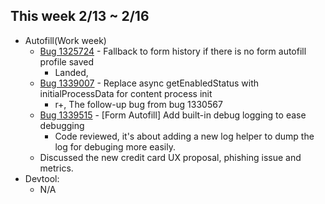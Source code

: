 ## This week 2/13 ~ 2/16
* Autofill(Work week)
    - [Bug 1325724](https://bugzilla.mozilla.org/show_bug.cgi?id=1325724) - Fallback to form history if there is no form autofill profile saved
        - Landed, 
    - [Bug 1339007](https://bugzilla.mozilla.org/show_bug.cgi?id=1339007) - Replace async getEnabledStatus with initialProcessData for content process init
        - r+, The follow-up bug from bug 1330567
    - [Bug 1339515](https://bugzilla.mozilla.org/show_bug.cgi?id=1339515) - [Form Autofill] Add built-in debug logging to ease debugging
        - Code reviewed, it's about adding a new log helper to dump the log for debuging more easily.
    - Discussed the new credit card UX proposal, phishing issue and metrics.
* Devtool:
    - N/A
